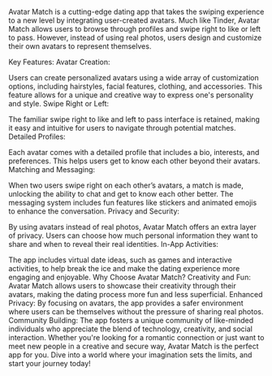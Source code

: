 Avatar Match is a cutting-edge dating app that takes the swiping experience to a new level by integrating user-created avatars. Much like Tinder, Avatar Match allows users to browse through profiles and swipe right to like or left to pass. However, instead of using real photos, users design and customize their own avatars to represent themselves.

Key Features:
Avatar Creation:

Users can create personalized avatars using a wide array of customization options, including hairstyles, facial features, clothing, and accessories. This feature allows for a unique and creative way to express one's personality and style.
Swipe Right or Left:

The familiar swipe right to like and left to pass interface is retained, making it easy and intuitive for users to navigate through potential matches.
Detailed Profiles:

Each avatar comes with a detailed profile that includes a bio, interests, and preferences. This helps users get to know each other beyond their avatars.
Matching and Messaging:

When two users swipe right on each other’s avatars, a match is made, unlocking the ability to chat and get to know each other better. The messaging system includes fun features like stickers and animated emojis to enhance the conversation.
Privacy and Security:

By using avatars instead of real photos, Avatar Match offers an extra layer of privacy. Users can choose how much personal information they want to share and when to reveal their real identities.
In-App Activities:

The app includes virtual date ideas, such as games and interactive activities, to help break the ice and make the dating experience more engaging and enjoyable.
Why Choose Avatar Match?
Creativity and Fun: Avatar Match allows users to showcase their creativity through their avatars, making the dating process more fun and less superficial.
Enhanced Privacy: By focusing on avatars, the app provides a safer environment where users can be themselves without the pressure of sharing real photos.
Community Building: The app fosters a unique community of like-minded individuals who appreciate the blend of technology, creativity, and social interaction.
Whether you're looking for a romantic connection or just want to meet new people in a creative and secure way, Avatar Match is the perfect app for you. Dive into a world where your imagination sets the limits, and start your journey today!

